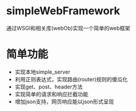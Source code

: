 # simpleWebFramework
通过WSGI和相关库(webOb)实现一个简单的web框架

# 简单功能
- 实现本地simple_server
- 利用正则表达式，实现路由(router)规则的傻瓜化
- 实现get、post、header方法
- 实现简单的请求和响应拦截功能
- 增加json支持，网页响应能以json形式呈现

